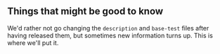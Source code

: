 ## Things that might be good to know

We'd rather not go changing the `description` and `base-test` files
after having released them, but sometimes new information turns up.
This is where we'll put it.
